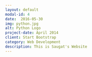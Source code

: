 ```yaml
---
layout: default
modal-id: 4
date:  2016-05-30
img: python.jpg
alt: Python Logo
project-date: April 2014
client: Start Bootstrap
category: Web Development
description: This is Saugat's Website
---
```

